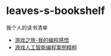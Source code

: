 # leaves-s-bookshelf
我个人的读书清单

* [游戏之旅-我的编程感悟](https://book.douban.com/subject/1441780)
* [游戏人工智能编程案例精粹](https://book.douban.com/subject/3081930/)
